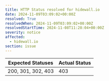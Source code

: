 ```yaml
---
title: HTTP Status resolved for hidewall.io
date: 2024-11-09T03:09:02+00:00Z
resolved: True
resolvedWhen: 2024-11-09T03:09:02+00:00Z
resolvedStartTime: 2024-11-08T11:28:04+00:00Z
severity: notice
affected:
  - hidewall.io
section: issue
---
```


| Expected Statuses | Actual Status  |
|-------------------|----------------|
| 200, 301, 302, 403 | 403 |
